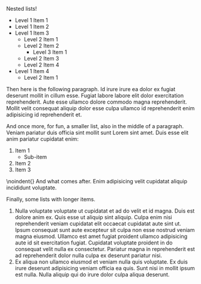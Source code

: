 Nested lists!

* Level 1 Item 1
* Level 1 Item 2
* Level 1 Item 3
    * Level 2 Item 1
    * Level 2 Item 2
        * Level 3 Item 1
    * Level 2 Item 3
    * Level 2 Item 4
* Level 1 Item 4
    * Level 2 Item 1

Then here is the following paragraph. Id irure irure ea dolor ex fugiat deserunt mollit in cillum esse. Fugiat labore labore elit dolor exercitation reprehenderit. Aute esse ullamco dolore commodo magna reprehenderit. Mollit velit consequat aliquip dolor esse culpa ullamco id reprehenderit enim adipisicing id reprehenderit et.

And once more, for fun, a smaller list, also in the middle of a paragraph. Veniam pariatur duis officia sint mollit sunt Lorem sint amet. Duis esse elit anim pariatur cupidatat enim:

1. Item 1
    * Sub-item
2. Item 2
3. Item 3

\noindent{} And what comes after. Enim adipisicing velit cupidatat aliquip incididunt voluptate.

Finally, some lists with longer items. 

1. Nulla voluptate voluptate ut cupidatat et ad do velit et id magna. Duis est dolore anim ex. Quis esse ut aliquip sint aliquip. Culpa enim nisi reprehenderit veniam cupidatat elit occaecat cupidatat aute sint ut. Ipsum consequat sunt aute excepteur sit culpa non esse nostrud veniam magna eiusmod. Ullamco est amet fugiat proident ullamco adipisicing aute id sit exercitation fugiat. Cupidatat voluptate proident in do consequat velit nulla ex consectetur. Pariatur magna in reprehenderit est ad reprehenderit dolor nulla culpa ex deserunt pariatur nisi.
2. Ex aliqua non ullamco eiusmod et veniam nulla quis voluptate. Ex duis irure deserunt adipisicing veniam officia ea quis. Sunt nisi in mollit ipsum est nulla. Nulla aliquip qui do irure dolor culpa aliqua deserunt.
